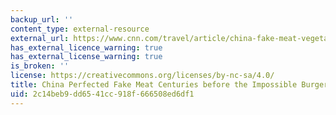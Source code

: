 ```yaml
---
backup_url: ''
content_type: external-resource
external_url: https://www.cnn.com/travel/article/china-fake-meat-vegetarian-intl-hnk/index.html?utm_source=pocket-newtab
has_external_licence_warning: true
has_external_license_warning: true
is_broken: ''
license: https://creativecommons.org/licenses/by-nc-sa/4.0/
title: China Perfected Fake Meat Centuries before the Impossible Burger
uid: 2c14beb9-dd65-41cc-918f-666508ed6df1
---
```

